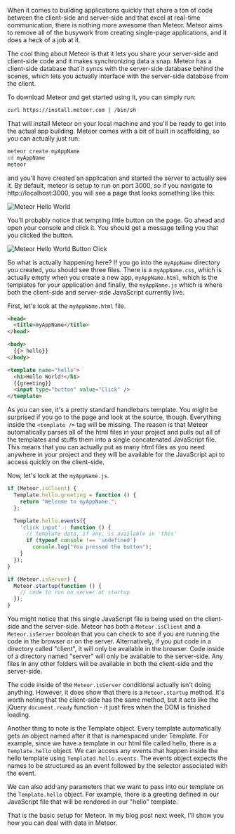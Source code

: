 When it comes to building applications quickly that share a ton of code between the client-side and server-side and that excel at real-time communication, there is nothing more awesome than Meteor. Meteor aims to remove all of the busywork from creating single-page applications, and it does a heck of a job at it.

<!-- more -->

The cool thing about Meteor is that it lets you share your server-side and client-side code and it makes synchronizing data a snap. Meteor has a client-side database that it syncs with the server-side database behind the scenes, which lets you actually interface with the server-side database from the client.

To download Meteor and get started using it, you can simply run:

```bash
curl https://install.meteor.com | /bin/sh
```

That will install Meteor on your local machine and you'll be ready to get into the actual app building. Meteor comes with a bit of built in scaffolding, so you can actually just run:

```bash
meteor create myAppName
cd myAppName
meteor
```

and you'll have created an application and started the server to actually see it. By default, meteor is setup to run on port 3000, so if you navigate to http://localhost:3000, you will see a page that looks something like this:

![Meteor Hello World](/images/blog/meteor1.png)

You'll probably notice that tempting little button on the page. Go ahead and open your console and click it. You should get a message telling you that you clicked the button.

![Meteor Hello World Button Click](/images/blog/meteor2.png)

So what is actually happening here? If you go into the `myAppName` directory you created, you should see three files. There is a `myAppName.css`, which is actually empty when you create a new app, `myAppName.html`, which is the templates for your application and finally, the `myAppName.js` which is where both the client-side and server-side JavaScript currently live.

First, let's look at the `myAppName.html` file.

```html
<head>
  <title>myAppName</title>
</head>

<body>
  {{> hello}}
</body>

<template name="hello">
  <h1>Hello World!</h1>
  {{greeting}}
  <input type="button" value="Click" />
</template>
```

As you can see, it's a pretty standard handlebars template. You might be surprised if you go to the page and look at the source, though. Everything inside the `<template />` tag will be missing. The reason is that Meteor automatically parses all of the html files in your project and pulls out all of the templates and stuffs them into a single concatenated JavaScript file. This means that you can actually put as many html files as you need anywhere in your project and they will be available for the JavaScript api to access quickly on the client-side.

Now, let's look at the `myAppName.js`.

```javascript
if (Meteor.isClient) {
  Template.hello.greeting = function () {
    return "Welcome to myAppName.";
  };

  Template.hello.events({
    'click input' : function () {
      // template data, if any, is available in 'this'
      if (typeof console !== 'undefined')
        console.log("You pressed the button");
    }
  });
}

if (Meteor.isServer) {
  Meteor.startup(function () {
    // code to run on server at startup
  });
}
```

You might notice that this single JavaScript file is being used on the client-side and the server-side. Meteor has both a `Meteor.isClient` and a `Meteor.isServer` boolean that you can check to see if you are running the code in the browser or on the server. Alternatively, if you put code in a directory called "client", it will only be available in the browser. Code inside of a directory named "server" will only be available to the server-side. Any files in any other folders will be available in both the client-side and the server-side.

The code inside of the `Meteor.isServer` conditional actually isn't doing anything. However, it does show that there is a `Meteor.startup` method. It's worth noting that the client-side has the same method, but it acts like the jQuery `document.ready` function - it just fires when the DOM is finished loading.

Another thing to note is the Template object. Every template automatically gets an object named after it that is namespaced under Template. For example, since we have a template in our html file called hello, there is a `Template.hello` object. We can access any events that happen inside the hello template using `Templated.hello.events`. The events object expects the names to be structured as an event followed by the selector associated with the event.

We can also add any parameters that we want to pass into our template on the `Template.hello` object. For example, there is a greeting defined in our JavaScript file that will be rendered in our "hello" template.

That is the basic setup for Meteor. In my blog post next week, I'll show you how you can deal with data in Meteor.